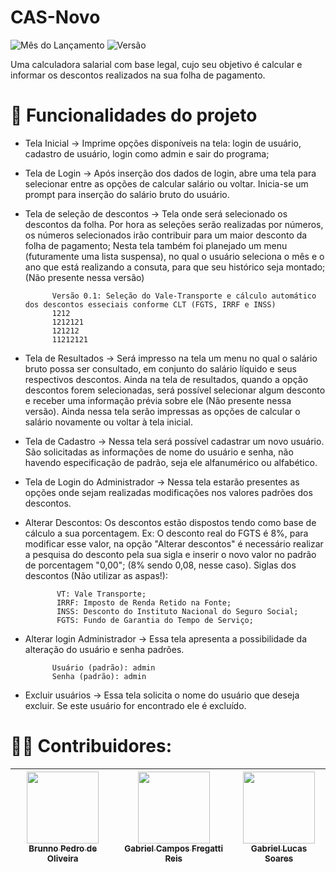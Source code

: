 # CAS-Novo
![Mês do Lançamento](https://img.shields.io/badge/release%20date-january-blue) ![Versão](https://img.shields.io/badge/version-0.9.1%2025.01.2024-green)

Uma calculadora salarial com base legal, cujo seu objetivo é calcular e informar os descontos realizados na sua folha de pagamento.

# :hammer: Funcionalidades do projeto

- Tela Inicial -> Imprime opções disponíveis na tela: login de usuário, cadastro de usuário, login como admin e sair do programa;
  
- Tela de Login -> Após inserção dos dados de login, abre uma tela para selecionar entre as opções de calcular salário ou voltar. Inicia-se um prompt para inserção do salário bruto do usuário.
  
- Tela de seleção de descontos -> Tela onde será selecionado os descontos da folha.
            Por hora as seleções serão realizadas por números, os números selecionados irão contribuir para um maior desconto da folha de pagamento;
            Nesta tela também foi planejado um menu (futuramente uma lista suspensa), no qual o usuário seleciona o mês e o ano que está realizando a consuta, 
            para que seu histórico seja montado; (Não presente nessa versão)
  
            Versão 0.1: Seleção do Vale-Transporte e cálculo automático dos descontos esseciais conforme CLT (FGTS, IRRF e INSS)
            1212
            1212121
            121212
            11212121
  
- Tela de Resultados -> Será impresso na tela um menu no qual o salário bruto possa ser consultado, em conjunto do salário líquido e seus respectivos descontos. Ainda na tela de resultados, quando a opção descontos forem selecionadas, será possível selecionar algum desconto e receber uma informação prévia sobre ele (Não presente nessa versão). Ainda nessa tela serão impressas as opções de calcular o salário novamente ou voltar à tela inicial.

- Tela de Cadastro -> Nessa tela será possível cadastrar um novo usuário. São solicitadas as informações de nome do usuário e senha, não havendo especificação de padrão, seja ele alfanumérico ou alfabético.
 
- Tela de Login do Administrador -> Nessa tela estarão presentes as opções onde sejam realizadas modificações nos valores padrões dos descontos.

- Alterar Descontos: Os descontos estão dispostos tendo como base de cálculo a sua porcentagem. Ex: O desconto real do FGTS é 8%, para modificar esse valor, na opção "Alterar descontos" é necessário realizar a pesquisa do desconto pela sua sigla e inserir o novo valor no padrão de porcentagem "0,00"; (8% sendo 0,08, nesse caso). Siglas dos descontos (Não utilizar as aspas!):

             VT: Vale Transporte;
             IRRF: Imposto de Renda Retido na Fonte;
             INSS: Desconto do Instituto Nacional do Seguro Social;
             FGTS: Fundo de Garantia do Tempo de Serviço;
  
- Alterar login Administrador -> Essa tela apresenta a possibilidade da alteração do usuário e senha padrões.
  
            Usuário (padrão): admin
            Senha (padrão): admin
  
- Excluir usuários -> Essa tela solicita o nome do usuário que deseja excluir. Se este usuário for encontrado ele é excluído.

# :blond_haired_man: Contribuidores:

| [<img loading="lazy" src="https://avatars.githubusercontent.com/u/92534443?v=4" width=115><br><sub>Brunno Pedro de Oliveira</sub>](https://github.com/BlackPearlBP) | [<img loading="lazy" src="https://avatars.githubusercontent.com/u/143548075?v=4" width=115><br><sub>Gabriel Campos Fregatti Reis</sub>](https://github.com/Freegrattis) |  [<img loading="lazy" src="https://avatars.githubusercontent.com/u/92793218?v=4" width=115><br><sub>Gabriel Lucas Soares</sub>](https://github.com/FlashySniper) |
| :-----: | :-----: | :-----: |

